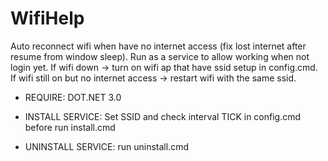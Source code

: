 # WifiHelp
Auto reconnect wifi when have no internet access (fix lost internet after resume from window sleep).
Run as a service to allow working when not login yet.
If wifi down -> turn on wifi ap that have ssid setup in config.cmd.
If wifi still on but no internet access -> restart wifi with the same ssid.

* REQUIRE: DOT.NET 3.0

* INSTALL SERVICE:
Set SSID and check interval TICK in config.cmd before run install.cmd

* UNINSTALL SERVICE: run uninstall.cmd
